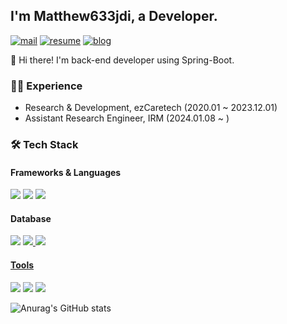<!-- Your title -->
## I'm Matthew633jdi, a Developer.
<!-- Your badges
You can use the website to generate badges: https://shields.io/
-->
[![mail](https://img.shields.io/badge/-Gmail-c14438?style=flat&logo=Gmail&logoColor=white)](mailto:matthew633jdi@gmail.com)
[![resume](https://img.shields.io/badge/Resume-47766a?style=round-square&logo=Notion)](https://matthew633jdi.notion.site/46595db103cb40cd9f3e83780a741f05?pvs=4)
[![blog](https://img.shields.io/badge/Blog-663399?style=round-square&logo=Gatsby)](https://matthew633jdi.github.io/)

👋 Hi there! I'm back-end developer using Spring-Boot.

### 👨‍💼 Experience
- Research & Development, ezCaretech (2020.01 ~ 2023.12.01)
- Assistant Research Engineer, IRM (2024.01.08 ~ )

### 🛠 Tech Stack
#### Frameworks & Languages
<a href="https://java.com/ko/"><img src="https://img.shields.io/badge/Java-007396?style=flat-square&amp;logo=Java&amp;logoColor=white" /></a>
<a href="https://spring.io" target="_blank"><img src="https://img.shields.io/badge/Spring-3DDC84?style=flat-square&logo=Spring&logoColor=#6DB33F"/></a>
<a href="https://spring.io/projects/spring-boot" target="_blank"><img src="https://img.shields.io/badge/SpringBoot-3DDC84?style=flat-square&logo=Springboot&logoColor=#6DB33F"/></a>

#### Database
<a href="https://www.mysql.com/"><img src="https://img.shields.io/badge/Mysql-4479A1?style=flat-square&amp;logo=Mysql&amp;logoColor=white" /></a>
<a href="https://www.postgresql.org/"><img src="https://img.shields.io/badge/Postgresql-4169E1?style=flat-square&amp;logo=Postgresql&amp;logoColor=white" />
<a href="https://www.oracle.com/kr/database/"><img src="https://img.shields.io/badge/Oracle-F80000?style=flat-square&amp;logo=Oracle&amp;logoColor=white" />


#### Tools
<a href="https://git-scm.com/"><img src="https://img.shields.io/badge/Git-F05032?style=flat-square&amp;logo=Git&amp;logoColor=white" /></a>
<a href="https://www.jetbrains.com/idea/"><img src="https://img.shields.io/badge/IntelliJ-000000?style=flat-square&amp;logo=Intellijidea&amp;logoColor=white" /></a>
<a href="https://gradle.org/"><img src="https://img.shields.io/badge/Gradle-02303A?style=flat-square&amp;logo=Gradle&amp;logoColor=white" /></a>

![Anurag's GitHub stats](https://github-readme-stats.vercel.app/api?username=matthew633jdi&show_icons=true&theme=radical)
